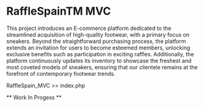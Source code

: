 # RaffleSpainTM MVC

This project introduces an E-commerce platform dedicated to the streamlined acquisition of high-quality footwear, with a primary focus on sneakers. Beyond the straightforward purchasing process, the platform extends an invitation for users to become esteemed members, unlocking exclusive benefits such as participation in exciting raffles. Additionally, the platform continuously updates its inventory to showcase the freshest and most coveted models of sneakers, ensuring that our clientele remains at the forefront of contemporary footwear trends.

RaffleSpain_MVC >> index.php

** Work In Progess ** 
